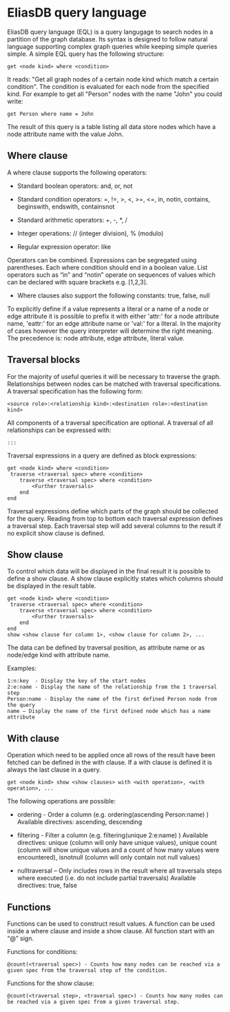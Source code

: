 ﻿EliasDB query language
======================

EliasDB query language (EQL) is a query langugage to search nodes in a partition of the graph database. Its syntax is designed to follow natural language supporting complex graph queries while keeping simple queries simple. A simple EQL query has the following structure:
```
get <node kind> where <condition>
```
It reads: "Get all graph nodes of a certain node kind which match a certain condition". The condition is evaluated for each node from the specified kind. For example to get all "Person" nodes with the name "John" you could write:
```
get Person where name = John
```
The result of this query is a table listing all data store nodes which have a node attribute name with the value John.

Where clause
------------

A where clause supports the following operators:

- Standard boolean operators: and, or, not

- Standard condition operators: =, !=, >, <, >=, <=, in, notin, contains, beginswith, endswith, containsnot

- Standard arithmetic operators: +, -, *, /

- Integer operations: // (integer division), % (modulo)

- Regular expression operator: like

Operators can be combined. Expressions can be segregated using parentheses. Each where condition should end in a boolean value. List operators such as “in” and “notin” operate on sequences of values which can be declared with square brackets e.g. [1,2,3].

- Where clauses also support the following constants: true, false, null

To explicitly define if a value represents a literal or a name of a node or edge attribute it is possible to prefix it with either 'attr:' for a node attribute name, 'eattr:' for an edge attribute name or 'val:' for a literal. In the majority of cases however the query interpreter will determine the right meaning. The precedence is: node attribute, edge attribute, literal value.

Traversal blocks
----------------

For the majority of useful queries it will be necessary to traverse the graph. Relationships between nodes can be matched with traversal specifications. A traversal specification has the following form:
```
<source role>:<relationship kind>:<destination role>:<destination kind>
```
All components of a traversal specification are optional. A traversal of all relationships can be expressed with:
```
:::
```
Traversal expressions in a query are defined as block expressions:
```
get <node kind> where <condition>
 traverse <traversal spec> where <condition>
    traverse <traversal spec> where <condition>
        <Further traversals>
    end
end
```
Traversal expressions define which parts of the graph should be collected for the query. Reading from top to bottom each traversal expression defines a traversal step. Each traversal step will add several columns to the result if no explicit show clause is defined.

Show clause
-----------

To control which data will be displayed in the final result it is possible to define a show clause. A show clause explicitly states which columns should be displayed in the result table.
```
get <node kind> where <condition>
 traverse <traversal spec> where <condition>
    traverse <traversal spec> where <condition>
        <Further traversals>
    end
end
show <show clause for column 1>, <show clause for column 2>, ...
```
The data can be defined by traversal position, as attribute name or as node/edge kind with attribute name.

Examples:
```
1:n:key  - Display the key of the start nodes
2:e:name - Display the name of the relationship from the 1 traversal step
Person:name - Display the name of the first defined Person node from the query
name – Display the name of the first defined node which has a name attribute
```
With clause
-----------

Operation which need to be applied once all rows of the result have been fetched can be defined in the with clause. If a with clause is defined it is always the last clause in a query.
```
get <node kind> show <show clauses> with <with operation>, <with operation>, ...
```
The following operations are possible:

- ordering - Order a column (e.g. ordering(ascending Person:name) )
             Available directives: ascending, descending
 
- filtering - Filter a column (e.g. filtering(unique 2:e:name) )
              Available directives: unique (column will only have unique values),
                                    unique count (column will show unique values
                                                  and a count of how many values were  
                                                  encountered),
                                    isnotnull (column will only contain not null 
                                               values)
- nulltraversal – Only includes rows in the result where all traversals steps
                  where executed (i.e. do not include partial traversals)
                  Available directives: true, false

Functions
---------

Functions can be used to construct result values. A function can be used inside a where clause and inside a show clause. All function start with an “@” sign.

Functions for conditions:
```
@count(<traversal spec>) - Counts how many nodes can be reached via a given spec from the traversal step of the condition.
```

Functions for the show clause:
```
@count(<traversal step>, <traversal spec>) - Counts how many nodes can be reached via a given spec from a given traversal step.
```
